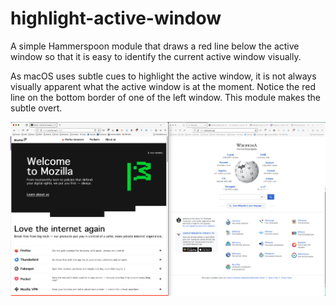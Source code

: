 # highlight-active-window
A simple Hammerspoon module that draws a red line below the active window so that it is easy to identify the current active window visually. 

As macOS uses subtle cues to highlight the active window, it is not always visually apparent what the active window is at the moment. Notice the red line on the bottom border of one of the left window. This module makes the subtle overt.

![screenshot-of-highlighted-window](demo.png)

